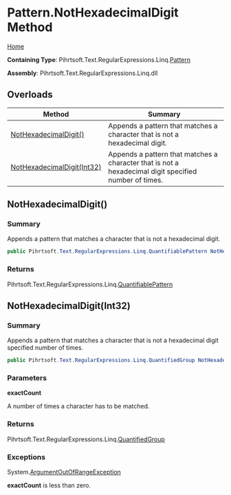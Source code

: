 # Pattern\.NotHexadecimalDigit Method

[Home](../../../../../../README.md)

**Containing Type**: Pihrtsoft\.Text\.RegularExpressions\.Linq\.[Pattern](../README.md)

**Assembly**: Pihrtsoft\.Text\.RegularExpressions\.Linq\.dll

## Overloads

| Method | Summary |
| ------ | ------- |
| [NotHexadecimalDigit()](#Pihrtsoft_Text_RegularExpressions_Linq_Pattern_NotHexadecimalDigit) | Appends a pattern that matches a character that is not a hexadecimal digit\. |
| [NotHexadecimalDigit(Int32)](#Pihrtsoft_Text_RegularExpressions_Linq_Pattern_NotHexadecimalDigit_System_Int32_) | Appends a pattern that matches a character that is not a hexadecimal digit specified number of times\. |

## NotHexadecimalDigit\(\) <a name="Pihrtsoft_Text_RegularExpressions_Linq_Pattern_NotHexadecimalDigit"></a>

### Summary

Appends a pattern that matches a character that is not a hexadecimal digit\.

```csharp
public Pihrtsoft.Text.RegularExpressions.Linq.QuantifiablePattern NotHexadecimalDigit()
```

### Returns

Pihrtsoft\.Text\.RegularExpressions\.Linq\.[QuantifiablePattern](../../QuantifiablePattern/README.md)

## NotHexadecimalDigit\(Int32\) <a name="Pihrtsoft_Text_RegularExpressions_Linq_Pattern_NotHexadecimalDigit_System_Int32_"></a>

### Summary

Appends a pattern that matches a character that is not a hexadecimal digit specified number of times\.

```csharp
public Pihrtsoft.Text.RegularExpressions.Linq.QuantifiedGroup NotHexadecimalDigit(int exactCount)
```

### Parameters

**exactCount**

A number of times a character has to be matched\.

### Returns

Pihrtsoft\.Text\.RegularExpressions\.Linq\.[QuantifiedGroup](../../QuantifiedGroup/README.md)

### Exceptions

System\.[ArgumentOutOfRangeException](https://docs.microsoft.com/en-us/dotnet/api/system.argumentoutofrangeexception)

**exactCount** is less than zero\.

